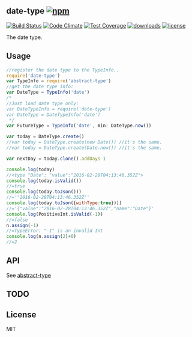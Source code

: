 ## date-type [![npm][npm-svg]][npm]

[![Build Status][travis-svg]][travis]
[![Code Climate][codeclimate-svg]][codeclimate]
[![Test Coverage][codeclimate-test-svg]][codeclimate-test]
[![downloads][npm-download-svg]][npm]
[![license][npm-license-svg]][npm]

[npm]: https://npmjs.org/package/date-type
[npm-svg]: https://img.shields.io/npm/v/date-type.svg
[npm-download-svg]: https://img.shields.io/npm/dm/date-type.svg
[npm-license-svg]: https://img.shields.io/npm/l/date-type.svg
[travis-svg]: https://img.shields.io/travis/snowyu/date-type.js/master.svg
[travis]: http://travis-ci.org/snowyu/date-type.js
[codeclimate-svg]: https://codeclimate.com/github/snowyu/date-type.js/badges/gpa.svg
[codeclimate]: https://codeclimate.com/github/snowyu/date-type.js
[codeclimate-test-svg]: https://codeclimate.com/github/snowyu/date-type.js/badges/coverage.svg
[codeclimate-test]: https://codeclimate.com/github/snowyu/date-type.js/coverage


The date type.

## Usage

```js
//register the date type to the TypeInfo..
require('date-type')
var TypeInfo = require('abstract-type')
//get the date type info:
var DateType = TypeInfo('date')
/*
//Just load date type only:
var DateTypeInfo = require('date-type')
var DateType = DateTypeInfo('date')
 */
var FutureType = TypeInfo('date', min: DateType.now())

var today = DateType.create()
//var today = DateType.create(new Date()) //it's the same.
//var today = DateType.create(Date.now()) //it's the same.

var nextDay = today.clone().addDays 1

console.log(today)
//<type "Date": "value":"2016-02-28T04:13:46.352Z">
console.log(today.isValid())
//=true
console.log(today.toJson()))
//='"2016-02-28T04:13:46.352Z"'
console.log(today.toJson({withType:true})))
//='{"value":"2016-02-28T04:13:46.352Z","name":"Date"}'
console.log(PositiveInt.isValid(-1))
//=false
n.assign(-1)
//=TypeError: "-1" is an invalid Int
console.log(n.assign(2)+0)
//=2
```

## API

See [abstract-type](https://github.com/snowyu/abstract-type.js)

## TODO


## License

MIT
